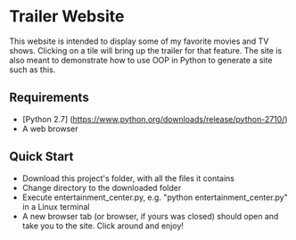 # Trailer Website

This website is intended to display some of my favorite movies and TV shows. Clicking on a tile will bring up the trailer for that feature. The site is also meant to demonstrate how to use OOP in Python to generate a site such as this.

## Requirements
* [Python 2.7] (https://www.python.org/downloads/release/python-2710/)
* A web browser

## Quick Start
* Download this project's folder, with all the files it contains
* Change directory to the downloaded folder
* Execute entertainment_center.py, e.g. "python entertainment_center.py" in a Linux terminal
* A new browser tab (or browser, if yours was closed) should open and take you to the site. Click around and enjoy!
